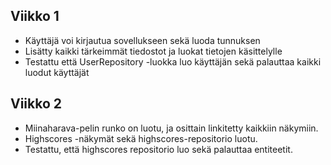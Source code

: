 ## Viikko 1

- Käyttäjä voi kirjautua sovellukseen sekä luoda tunnuksen
- Lisätty kaikki tärkeimmät tiedostot ja luokat tietojen käsittelylle
- Testattu että UserRepository -luokka luo käyttäjän sekä palauttaa kaikki luodut käyttäjät

## Viikko 2

- Miinaharava-pelin runko on luotu, ja osittain linkitetty kaikkiin näkymiin. 
- Highscores -näkymät sekä highscores-repositorio luotu.
- Testattu, että highscores repositorio luo sekä palauttaa entiteetit. 
